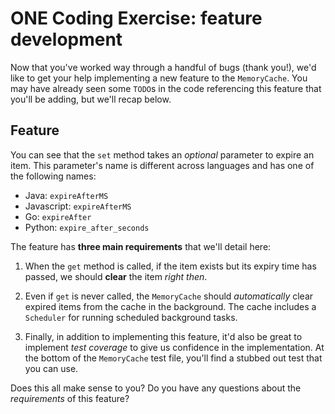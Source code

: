 # ONE Coding Exercise: feature development

Now that you've worked way through a handful of bugs (thank you!), we'd like to
get your help implementing a new feature to the `MemoryCache`. You may have already
seen some `TODO`s in the code referencing this feature that you'll be adding, but
we'll recap below.

## Feature

You can see that the `set` method takes an _optional_ parameter to expire an item. This
parameter's name is different across languages and has one of the following names:

- Java: `expireAfterMS`
- Javascript: `expireAfterMS`
- Go: `expireAfter`
- Python: `expire_after_seconds`

The feature has **three main requirements** that we'll detail here:

1. When the `get` method is called, if the item exists but its expiry time has passed,
   we should **clear** the item _right then_.

2. Even if `get` is never called, the `MemoryCache` should _automatically_ clear expired
   items from the cache in the background. The cache includes a `Scheduler` for running
   scheduled background tasks.

3. Finally, in addition to implementing this feature, it'd also be great to implement _test coverage_
   to give us confidence in the implementation. At the bottom of the `MemoryCache` test file, you'll find
   a stubbed out test that you can use.

Does this all make sense to you? Do you have any questions about the _requirements_ of this feature?
